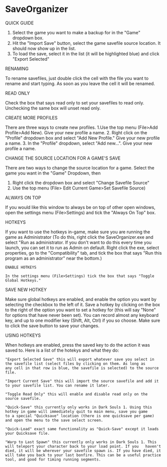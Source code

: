 # SaveOrganizer

QUICK GUIDE
1. Select the game you want to make a backup for in the "Game" dropdown box.
2. Hit the "Import Save" button, select the game savefile source location. It should now show up in the list.
3. To load the save, select it in the list (it will be highlighted blue) and click "Export Selected"

RENAMING

To rename savefiles, just double click the cell with the file you want to rename and start typing. As soon as you leave the cell it will be renamed.

READ ONLY

Check the box that says read only to set your savefiles to read only. Unchecking the same box will unset read only.

CREATE MORE PROFILES

There are three ways to create new profiles.
1.Use the top menu (File>Add Profile>Add New). Give your new profile a name. 
2. Right click on the "Profile" dropdown box and select "Add New Profile." Give your new profile a name. 
3. In the "Profile" dropdown, select "Add new...". Give your new profile a name.

CHANGE THE SOURCE LOCATION FOR A GAME'S SAVE

There are two ways to change the source location for a game.
Select the game you want in the "Game" Dropdown, then
1. Right click the dropdown box and select "Change Savefile Source"
2. Use the top menu (File> Edit Current Game>Set Savefile Source)

ALWAYS ON TOP

If you would like this window to always be on top of other open windows, open the settings menu (File>Settings) and tick the "Always On Top" box.

HOTKEYS

If you want to use the hotkeys in-game, make sure you are running the game as Administrator
(To do this, right click the SaveOrganizer.exe and select "Run as administrator. If you don't want to do this every time you launch, you can set it to run as Admin on default. Right click the exe, select properties, go to the "Compatibility" tab, and tick the box that says "Run this program as an administrator" near the bottom.)

    ENABLE HOTKEYS
    
    In the settings menu (File>Settings) tick the box that says "Toggle Global Hotkeys."
    
  SAVE NEW HOTKEY
  
  Make sure global hotkeys are enabled, and enable the option you want by selecting the checkbox to the left of it. Save a hotkey by clicking on the box to the right of the option you want to set a hotkey for (this will say "None" for options that have never been set). You can record almost any keyboard key, and up to one modifier key (Shift, Alt, Ctrl) if you so choose.
  Make sure to click the save button to save your changes.
  
  USING HOTKEYS
  
  When hotkeys are enabled, press the saved key to do the action it was saved to. Here is a list of the hotekys and what they do:
    
    "Export Selected Save" this will export whatever save you select in the savefile list (select files by clicking on them. As long as      any cell in that row is blue, the savefile is selected) to the source file. 
    
    "Import Current Save" this will import the source savefile and add it to your savefile list. You can rename it later.
    
    "Toggle Read Only" this will enable and disable read only on the source savefile.
    
    "Quick-Save" this currently only works in Dark Souls 1. Using this hotkey in game will immediately quit to main menu, save you game     to a special "Quicksave" location (there is one quicksave per game) and open the menu to the save select screen.
    
    "Quick-Load" exact same functionality as "Quick-Save" except it loads your Quicksave file.
    
    "Warp to Last Spawn" this currently only works in Dark Souls 1. This will teleport your character back to your load point. If you   haven't died, it will be wherever your savefile spawn is. If you have died, it will take you back to your last bonfire. This can be a useful practice tool, and good for timing running segments.
    
    
